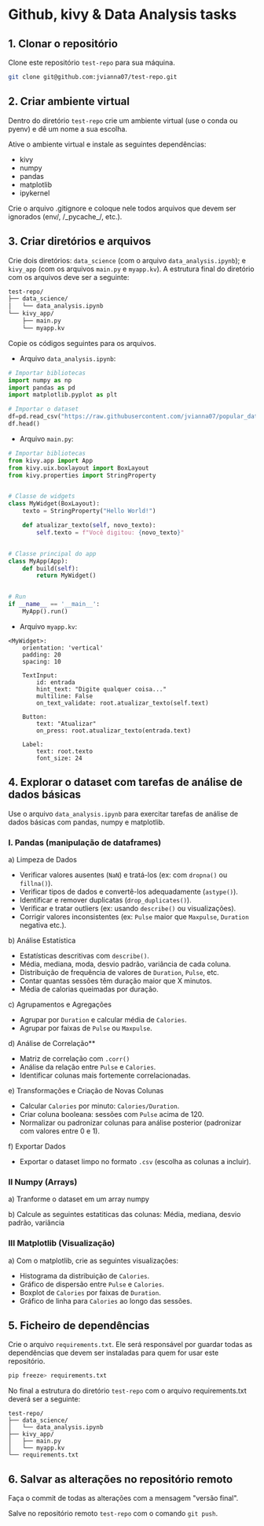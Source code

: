 # Github, kivy & Data Analysis tasks
## 1. Clonar o repositório
Clone este repositório `test-repo` para sua máquina.

```bash
git clone git@github.com:jvianna07/test-repo.git
```
## 2. Criar ambiente virtual
Dentro do diretório `test-repo` crie um ambiente virtual (use o conda ou pyenv) e dê um nome a sua escolha.

Ative o ambiente virtual e instale as seguintes dependências:
* kivy
* numpy
* pandas
* matplotlib
* ipykernel

Crie o arquivo .gitignore e coloque nele todos arquivos que devem ser ignorados (env/, /\_pycache\_/, etc.).


## 3. Criar diretórios e arquivos
Crie dois diretórios: `data_science` (com o arquivo `data_analysis.ipynb`); e `kivy_app` (com os arquivos `main.py` e `myapp.kv`). A estrutura final do diretório com os arquivos deve ser a seguinte:
```bash
test-repo/
├── data_science/
│   └── data_analysis.ipynb
└── kivy_app/
    ├── main.py
    └── myapp.kv
```

Copie os códigos seguintes para os arquivos.

- Arquivo `data_analysis.ipynb`:
```python
# Importar bibliotecas 
import numpy as np
import pandas as pd
import matplotlib.pyplot as plt
```

```python
# Importar o dataset
df=pd.read_csv("https://raw.githubusercontent.com/jvianna07/popular_datasets/refs/heads/main/calories.csv")
df.head()
```


- Arquivo `main.py`:
```python
# Importar bibliotecas 
from kivy.app import App
from kivy.uix.boxlayout import BoxLayout
from kivy.properties import StringProperty


# Classe de widgets 
class MyWidget(BoxLayout):
    texto = StringProperty("Hello World!")

    def atualizar_texto(self, novo_texto):
        self.texto = f"Você digitou: {novo_texto}"


# Classe principal do app 
class MyApp(App):
    def build(self):
        return MyWidget()


# Run
if __name__ == '__main__':
    MyApp().run()
```

- Arquivo `myapp.kv`:
```kivy
<MyWidget>:
    orientation: 'vertical'
    padding: 20
    spacing: 10

    TextInput:
        id: entrada
        hint_text: "Digite qualquer coisa..."
        multiline: False
        on_text_validate: root.atualizar_texto(self.text)

    Button:
        text: "Atualizar"
        on_press: root.atualizar_texto(entrada.text)

    Label:
        text: root.texto
        font_size: 24

```

## 4. Explorar o dataset com tarefas de análise de dados básicas

Use o arquivo `data_analysis.ipynb` para exercitar tarefas de análise de dados básicas com pandas, numpy e matplotlib.

### I. Pandas (manipulação de dataframes)
a) Limpeza de Dados

* Verificar valores ausentes (`NaN`) e tratá-los (ex: com `dropna()` ou `fillna()`).
* Verificar tipos de dados e convertê-los adequadamente (`astype()`).
* Identificar e remover duplicatas (`drop_duplicates()`).
* Verificar e tratar outliers (ex: usando `describe()` ou visualizações).
* Corrigir valores inconsistentes (ex: `Pulse` maior que `Maxpulse`, `Duration` negativa etc.).

b) Análise Estatística

* Estatísticas descritivas com `describe()`.
* Média, mediana, moda, desvio padrão, variância de cada coluna.
* Distribuição de frequência de valores de `Duration`, `Pulse`, etc.
* Contar quantas sessões têm duração maior que X minutos.
* Média de calorias queimadas por duração.

c) Agrupamentos e Agregações

* Agrupar por `Duration` e calcular média de `Calories`.
* Agrupar por faixas de `Pulse` ou `Maxpulse`.

d) Análise de Correlação**

* Matriz de correlação com `.corr()`
* Análise da relação entre `Pulse` e `Calories`.
* Identificar colunas mais fortemente correlacionadas.

e) Transformações e Criação de Novas Colunas

* Calcular `Calories` por minuto: `Calories/Duration`.
* Criar coluna booleana: sessões com `Pulse` acima de 120.
* Normalizar ou padronizar colunas para análise posterior (padronizar com valores entre 0 e 1).

f) Exportar Dados

* Exportar o dataset limpo no formato `.csv` (escolha as colunas a incluir).


### II Numpy (Arrays)
a) Tranforme o dataset em um array numpy

b) Calcule as seguintes estatiticas das colunas: Média, mediana, desvio padrão, variância

### III Matplotlib (Visualização)
a) Com o matplotlib, crie as seguintes visualizações:

* Histograma da distribuição de `Calories`.
* Gráfico de dispersão entre `Pulse` e `Calories`.
* Boxplot de `Calories` por faixas de `Duration`.
* Gráfico de linha para `Calories` ao longo das sessões.

## 5. Ficheiro de dependências
Crie o arquivo `requirements.txt`. Ele será responsável por guardar todas as dependências que devem ser instaladas para quem for usar este repositório.

```bash
pip freeze> requirements.txt
```

No final a estrutura do diretório `test-repo` com o arquivo requirements.txt deverá ser a seguinte:
```
test-repo/
├── data_science/
│   └── data_analysis.ipynb
├── kivy_app/
│   ├── main.py
│   └── myapp.kv
└── requirements.txt
```

## 6. Salvar as alterações no repositório remoto
Faça o commit de todas as alterações com a mensagem "versão final".

Salve no repositório remoto `test-repo` com o comando `git push`.


